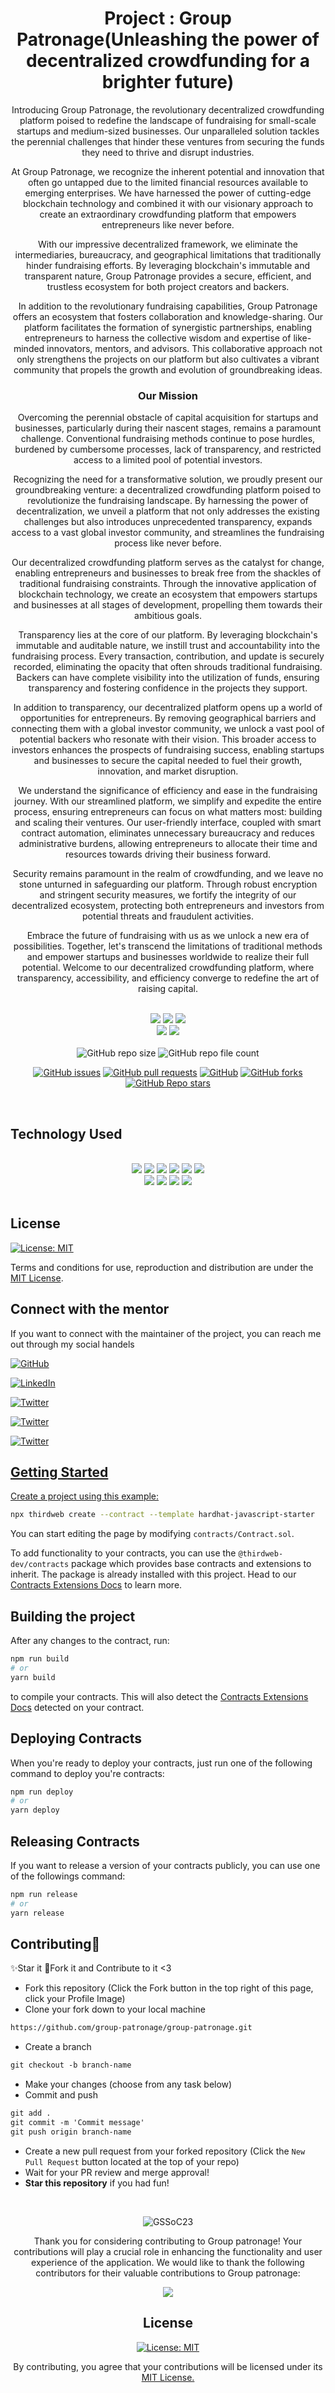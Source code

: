 <div align="center">
    <h1> Project : Group Patronage(Unleashing the power of decentralized crowdfunding for a brighter future) </h1>

Introducing Group Patronage, the revolutionary decentralized crowdfunding platform poised to redefine the landscape of fundraising for small-scale startups and medium-sized businesses. Our unparalleled solution tackles the perennial challenges that hinder these ventures from securing the funds they need to thrive and disrupt industries.

At Group Patronage, we recognize the inherent potential and innovation that often go untapped due to the limited financial resources available to emerging enterprises. We have harnessed the power of cutting-edge blockchain technology and combined it with our visionary approach to create an extraordinary crowdfunding platform that empowers entrepreneurs like never before.

With our impressive decentralized framework, we eliminate the intermediaries, bureaucracy, and geographical limitations that traditionally hinder fundraising efforts. By leveraging blockchain's immutable and transparent nature, Group Patronage provides a secure, efficient, and trustless ecosystem for both project creators and backers.

In addition to the revolutionary fundraising capabilities, Group Patronage offers an ecosystem that fosters collaboration and knowledge-sharing. Our platform facilitates the formation of synergistic partnerships, enabling entrepreneurs to harness the collective wisdom and expertise of like-minded innovators, mentors, and advisors. This collaborative approach not only strengthens the projects on our platform but also cultivates a vibrant community that propels the growth and evolution of groundbreaking ideas.

### Our Mission
Overcoming the perennial obstacle of capital acquisition for startups and businesses, particularly during their nascent stages, remains a paramount challenge. Conventional fundraising methods continue to pose hurdles, burdened by cumbersome processes, lack of transparency, and restricted access to a limited pool of potential investors.

Recognizing the need for a transformative solution, we proudly present our groundbreaking venture: a decentralized crowdfunding platform poised to revolutionize the fundraising landscape. By harnessing the power of decentralization, we unveil a platform that not only addresses the existing challenges but also introduces unprecedented transparency, expands access to a vast global investor community, and streamlines the fundraising process like never before.

Our decentralized crowdfunding platform serves as the catalyst for change, enabling entrepreneurs and businesses to break free from the shackles of traditional fundraising constraints. Through the innovative application of blockchain technology, we create an ecosystem that empowers startups and businesses at all stages of development, propelling them towards their ambitious goals.

Transparency lies at the core of our platform. By leveraging blockchain's immutable and auditable nature, we instill trust and accountability into the fundraising process. Every transaction, contribution, and update is securely recorded, eliminating the opacity that often shrouds traditional fundraising. Backers can have complete visibility into the utilization of funds, ensuring transparency and fostering confidence in the projects they support.

In addition to transparency, our decentralized platform opens up a world of opportunities for entrepreneurs. By removing geographical barriers and connecting them with a global investor community, we unlock a vast pool of potential backers who resonate with their vision. This broader access to investors enhances the prospects of fundraising success, enabling startups and businesses to secure the capital needed to fuel their growth, innovation, and market disruption.

We understand the significance of efficiency and ease in the fundraising journey. With our streamlined platform, we simplify and expedite the entire process, ensuring entrepreneurs can focus on what matters most: building and scaling their ventures. Our user-friendly interface, coupled with smart contract automation, eliminates unnecessary bureaucracy and reduces administrative burdens, allowing entrepreneurs to allocate their time and resources towards driving their business forward.

Security remains paramount in the realm of crowdfunding, and we leave no stone unturned in safeguarding our platform. Through robust encryption and stringent security measures, we fortify the integrity of our decentralized ecosystem, protecting both entrepreneurs and investors from potential threats and fraudulent activities.

Embrace the future of fundraising with us as we unlock a new era of possibilities. Together, let's transcend the limitations of traditional methods and empower startups and businesses worldwide to realize their full potential. Welcome to our decentralized crowdfunding platform, where transparency, accessibility, and efficiency converge to redefine the art of raising capital.
</div>
<br>

<div align="center">

<img src="https://forthebadge.com/images/badges/open-source.svg" />
<img src="https://forthebadge.com/images/badges/built-with-love.svg" />
<img src="https://forthebadge.com/images/badges/powered-by-responsibility.svg" /><br>   
<img src="https://forthebadge.com/images/badges/built-by-developers.svg" />
<img src="https://forthebadge.com/images/badges/uses-brains.svg" />   
</div> 

<br>

<div align="center">
    <img alt="GitHub repo size" src="https://img.shields.io/github/repo-size/group-patronage/group-patronage?label=Repo%20Size&logo=github&logoColor=white&style=plastic">
   <img alt="GitHub repo file count" src="https://img.shields.io/github/directory-file-count/group-patronage/group-patronage?style=plastic">
   
   [![GitHub issues](https://img.shields.io/github/issues/group-patronage/group-patronage?style=plastic)](https://github.com/group-patronage/group-patronage/issues)
   [![GitHub pull requests](https://img.shields.io/github/issues-pr/group-patronage/group-patronage?style=plastic)](https://github.com/group-patronage/group-patronage/pulls)
   [![GitHub](https://img.shields.io/github/license/group-patronage/group-patronage?style=plastic)](https://github.com/group-patronage/group-patronage/blob/master/LICENSE)
   [![GitHub forks](https://img.shields.io/github/forks/group-patronage/group-patronage?label=Forks&style=plastic)](https://github.com/group-patronage/group-patronage/forks)
   [![GitHub Repo stars](https://img.shields.io/github/stars/group-patronage/group-patronage?style=social)](https://github.com/group-patronage/group-patronage/stargazers)

</div> <br>

## Technology Used
<br>
<div align="center">
   <a href="https://react.dev/"><img src="https://img.shields.io/badge/React-20232A?style=for-the-badge&logo=react&logoColor=61DAFB" /></a>
   <a href="https://developer.mozilla.org/en-US/docs/Web/JavaScript"><img src="https://img.shields.io/badge/JavaScript-F7DF1E?style=for-the-badge&logo=javascript&logoColor=black" /></a>
   <a href="https://developer.mozilla.org/en-US/docs/Glossary/HTML5"><img src="https://img.shields.io/badge/HTML5-E34F26?style=for-the-badge&logo=html5&logoColor=white" /></a>
   <a href="https://v2.tailwindcss.com/docs"><img src="https://img.shields.io/badge/Tailwind_CSS-38B2AC?style=for-the-badge&logo=tailwind-css&logoColor=white" /></a>
    <a href="https://ethereum.org/en/developers/docs/"><img src="https://img.shields.io/badge/Ethereum-3C3C3D?style=for-the-badge&logo=Ethereum&logoColor=white" /></a>
    <a href="https://docs.soliditylang.org/en/v0.8.21/"><img src="https://img.shields.io/badge/Solidity-F80000?style=for-the-badge&logo=Solidity&logoColor=white" /></a><br>
    <a href="https://auth0.com/docs"><img src="https://img.shields.io/badge/Auth0-36a9ae?style=for-the-badge&logo=Auth0&logoColor=white" /></a>
    <a href="https://docs.metamask.io/"><img src="https://img.shields.io/badge/Metamask-509EE3?style=for-the-badge&logo=Metamask&logoColor=fff" /></a>
    <a href="https://web3js.readthedocs.io/en/v1.10.0/"><img src="https://img.shields.io/badge/Web%203-414141?style=for-the-badge&logo=Web3.js&logoColor=white" /></a>
    <a href="https://docs.soliditylang.org/en/latest/contracts.html"><img src="https://img.shields.io/badge/Contract-F4B728?style=for-the-badge&logo=contract&logoColor=000" /></a>
  
</div><br>

## License
[![License: MIT](https://img.shields.io/badge/License-MIT-yellow.svg)](https://opensource.org/licenses/MIT)

Terms and conditions for use, reproduction and distribution are under the [MIT License](https://opensource.org/license/mit/).

## Connect with the mentor
If you want to connect with the maintainer of the project, you can reach me out through my social handels

<div>
<a href="https://github.com/LakshaySK106" target="_blank"><img alt="GitHub" src="https://img.shields.io/badge/GitHub-100000?style=for-the-badge&logo=github&logoColor=white" />

<a href="https://www.linkedin.com/in/lakshaysk106/" target="_blank"><img alt="LinkedIn" src="https://img.shields.io/badge/LinkedIn-0077B5?style=for-the-badge&logo=linkedin&logoColor=white" />

<a href="https://twitter.com/lakshay123401" target="_blank"><img alt="Twitter" src="https://img.shields.io/badge/Twitter-1DA1F2?style=for-the-badge&logo=twitter&logoColor=white" />

<a href="https://www.instagram.com/laksh.ay_/" target="_blank"><img alt="Twitter" src="https://img.shields.io/badge/Instagram-E4405F?style=for-the-badge&logo=instagram&logoColor=white" />

<a href="https://discord.com/users/Lakshay%E2%97%A5%E2%96%B6_%E2%97%80%E2%97%A4#4372" target="_blank"><img alt="Twitter" src="https://img.shields.io/badge/Discord-7289DA?style=for-the-badge&logo=discord&logoColor=white" />
</div>

## Getting Started

Create a project using this example:

```bash
npx thirdweb create --contract --template hardhat-javascript-starter
```

You can start editing the page by modifying `contracts/Contract.sol`.

To add functionality to your contracts, you can use the `@thirdweb-dev/contracts` package which provides base contracts and extensions to inherit. The package is already installed with this project. Head to our [Contracts Extensions Docs](https://portal.thirdweb.com/contractkit) to learn more.

## Building the project

After any changes to the contract, run:

```bash
npm run build
# or
yarn build
```

to compile your contracts. This will also detect the [Contracts Extensions Docs](https://portal.thirdweb.com/contractkit) detected on your contract.

## Deploying Contracts

When you're ready to deploy your contracts, just run one of the following command to deploy you're contracts:

```bash
npm run deploy
# or
yarn deploy
```

## Releasing Contracts

If you want to release a version of your contracts publicly, you can use one of the followings command:

```bash
npm run release
# or
yarn release
```

## Contributing🌱
✨Star it
:fork_and_knife:Fork it and Contribute to it <3

* Fork this repository (Click the Fork button in the top right of this page, click your Profile Image)
* Clone your fork down to your local machine

```markdown
https://github.com/group-patronage/group-patronage.git
```

* Create a branch

```markdown
git checkout -b branch-name
```

* Make your changes (choose from any task below)
* Commit and push

```markdown
git add .
git commit -m 'Commit message'
git push origin branch-name
```

* Create a new pull request from your forked repository (Click the `New Pull Request` button located at the top of your repo)
* Wait for your PR review and merge approval!
* __Star this repository__ if you had fun!

<br>

<div align="center">

![GSSoC23](https://raw.githubusercontent.com/girlscript/gssoc-assets/main/Logos/GS_logo_White.png)


<!-- |   Venkatakrishnan Ramesh - Mentor                                                                                 | Lakshay - PROJECT ADMIN                                                                                    |
| ---------------------------------------------------------------------------------------------- | -------------------------------------------------------------------------------------------------- |
| ![Mentor 2](https://avatars.githubusercontent.com/u/74406604?v=4)                        | ![Mentor 3](https://avatars.githubusercontent.com/u/90516800?v=4)                           |
| [LinkedIn](https://www.linkedin.com/in/venkatakrishnan-ramesh-997409214/) \| [GitHub](https://github.com/Venkatakrishnan-Ramesh) | [LinkedIn](https://www.linkedin.com/in/lakshaysk106/) \| [GitHub](https://github.com/LakshaySK106) |

</div>
<br> -->




Thank you for considering contributing to Group patronage! Your contributions will play a crucial role in enhancing the functionality and user experience of the application.
We would like to thank the following contributors for their valuable contributions to Group patronage:

<div align="center">
<a href="https://github.com/group-patronage/group-patronage/graphs/contributors">
  <img src="https://contrib.rocks/image?repo=group-patronage/group-patronage" />
</a>
</a>




## License
[![License: MIT](https://img.shields.io/badge/License-MIT-yellow.svg)](https://opensource.org/licenses/MIT)

By contributing, you agree that your contributions will be licensed under its [MIT License.](https://choosealicense.com/licenses/mit/)
